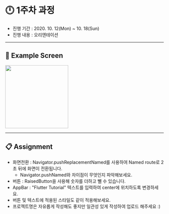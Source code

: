 # :clock12: 1주차 과정

- 진행 기간 : 2020. 10. 12(Mon) ~ 10. 18(Sun)
- 진행 내용 : 오리엔테이션


<hr>


## :iphone: Example Screen
<img width = "200" src = "https://user-images.githubusercontent.com/55150540/95723758-73b5be00-0cb0-11eb-9a19-f18c8ab50a89.gif">

<hr>

## :clipboard: Assignment
- 화면전환 : Navigator.pushReplacementNamed를 사용하여 Named route로 2초 뒤에 화면이 전환됩니다. 
   + Navigator.pushNamed와 차이점이 무엇인지 파악해보세요.
- 버튼 :  RaisedButton을 사용해 숫자를 더하고 뺄 수 있습니다. 
- AppBar : "Flutter Tutorial" 텍스트를 입력하여 center에 위치하도록 변경하세요.
- 버튼 및 텍스트에 적용된 스타일도 같이 적용해보세요.
- 프로젝트명은 자유롭게 작성해도 좋지만 일관성 있게 작성하여 업로드 해주세요 :)




